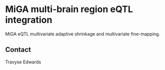 # MiGA multi-brain region eQTL integration

MiGA eQTL multivariate adaptive shrinkage and multivariate fine-mapping. 

## Contact

Travyse Edwards